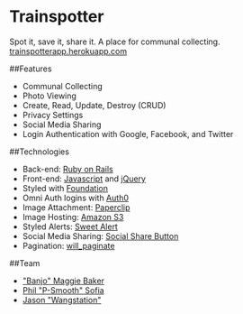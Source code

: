 # Trainspotter
Spot it, save it, share it. A place for communal collecting. [trainspotterapp.herokuapp.com](http://trainspotterapp.herokuapp.com/)

##Features
* Communal Collecting
* Photo Viewing
* Create, Read, Update, Destroy (CRUD)
* Privacy Settings
* Social Media Sharing
* Login Authentication with Google, Facebook, and Twitter

##Technologies
* Back-end: [Ruby on Rails](http://rubyrails.org/)
* Front-end: [Javascript](http://javascript.com/) and [jQuery](http://jquery.com/)
* Styled with [Foundation](http://foundation.zurb.com/)
* Omni Auth logins with [Auth0](http://auth0.com/)
* Image Attachment: [Paperclip](https://github.com/thoughtbot/paperclip)
* Image Hosting: [Amazon S3](https://aws.amazon.com/s3/)
* Styled Alerts: [Sweet Alert](http://t4t5.github.io/sweetalert/)
* Social Media Sharing: [Social Share Button](https://github.com/huacnlee/social-share-button)
* Pagination: [will_paginate](https://github.com/mislav/will_paginate)

##Team
* ["Banjo" Maggie Baker](https://github.com/maggiedbaker)
* [Phil "P-Smooth" Sofia](https://github.com/philsof)
* [Jason "Wangstation"](https://github.com/agentwang007)
